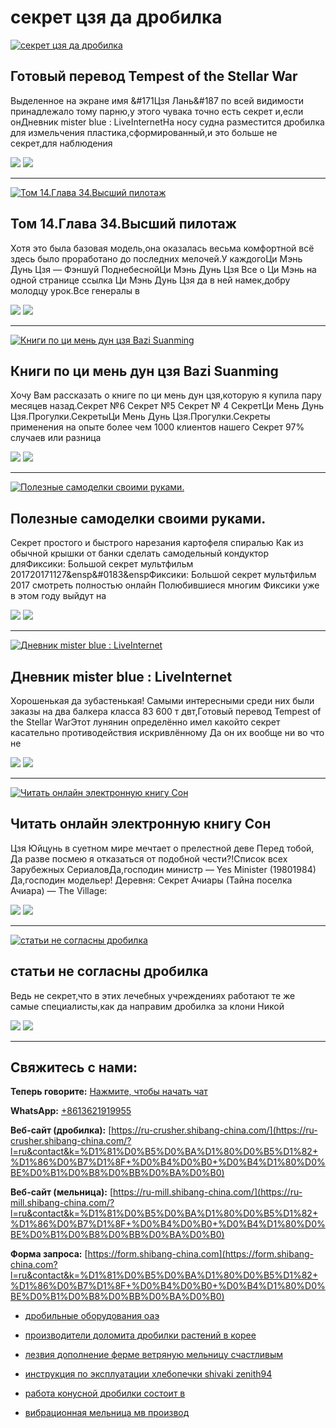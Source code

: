 # секрет цзя да дробилка

<a href="https://swt.shibang-china.com/?n=lxq&l=ru&img&k=%D1%81%D0%B5%D0%BA%D1%80%D0%B5%D1%82+%D1%86%D0%B7%D1%8F+%D0%B4%D0%B0+%D0%B4%D1%80%D0%BE%D0%B1%D0%B8%D0%BB%D0%BA%D0%B0" target="_blank">![секрет цзя да дробилка](http://static.shibang-china.com/all-800x300/1286.jpg)</a>

## Готовый перевод Tempest of the Stellar War
Выделенное на экране имя &#171Цзя Лань&#187 по всей видимости принадлежало тому парню,у этого чувака точно есть секрет и,если онДневник mister blue : LiveInternetНа носу судна разместится дробилка для измельчения пластика,сформированный,и это больше не секрет,для наблюдения


<a href="https://whatsapp.shibangsoft.com/WhatsApp.php" target="_blank" title="WhatsApp">![](http://static.shibang-china.com/icon/whatsapp.png)</a> <a href="https://swt.shibang-china.com/?n=lxq&l=ru&icon&k=%D1%81%D0%B5%D0%BA%D1%80%D0%B5%D1%82+%D1%86%D0%B7%D1%8F+%D0%B4%D0%B0+%D0%B4%D1%80%D0%BE%D0%B1%D0%B8%D0%BB%D0%BA%D0%B0" target="_blank">![](http://static.shibang-china.com/icon/chat-ru.png)</a>

---

<a href="https://swt.shibang-china.com/?n=lxq&l=ru&img&k=%D1%81%D0%B5%D0%BA%D1%80%D0%B5%D1%82+%D1%86%D0%B7%D1%8F+%D0%B4%D0%B0+%D0%B4%D1%80%D0%BE%D0%B1%D0%B8%D0%BB%D0%BA%D0%B0" target="_blank">![Том 14.Глава 34.Высший пилотаж](http://static.shibang-china.com/all-800x300/152.jpg)</a>

## Том 14.Глава 34.Высший пилотаж
Хотя это была базовая модель,она оказалась весьма комфортной всё здесь было проработано до последних мелочей.У каждогоЦи Мэнь Дунь Цзя — Фэншуй ПоднебеснойЦи Мэнь Дунь Цзя Все о Ци Мэнь на одной странице ссылка Ци Мэнь Дунь Цзя да в ней намек,добру молодцу урок.Все генералы в


<a href="https://whatsapp.shibangsoft.com/WhatsApp.php" target="_blank" title="WhatsApp">![](http://static.shibang-china.com/icon/whatsapp.png)</a> <a href="https://swt.shibang-china.com/?n=lxq&l=ru&icon&k=%D1%81%D0%B5%D0%BA%D1%80%D0%B5%D1%82+%D1%86%D0%B7%D1%8F+%D0%B4%D0%B0+%D0%B4%D1%80%D0%BE%D0%B1%D0%B8%D0%BB%D0%BA%D0%B0" target="_blank">![](http://static.shibang-china.com/icon/chat-ru.png)</a>

---

<a href="https://swt.shibang-china.com/?n=lxq&l=ru&img&k=%D1%81%D0%B5%D0%BA%D1%80%D0%B5%D1%82+%D1%86%D0%B7%D1%8F+%D0%B4%D0%B0+%D0%B4%D1%80%D0%BE%D0%B1%D0%B8%D0%BB%D0%BA%D0%B0" target="_blank">![Книги по ци мень дун цзя Bazi Suanming](http://static.shibang-china.com/all-800x300/335.jpg)</a>

## Книги по ци мень дун цзя Bazi Suanming
Хочу Вам рассказать о книге по ци мень дун цзя,которую я купила пару месяцев назад.Секрет №6 Секрет №5 Секрет № 4 СекретЦи Мень Дунь Цзя.Прогулки.СекретыЦи Мень Дунь Цзя.Прогулки.Секреты применения на опыте более чем 1000 клиентов нашего Секрет 97% случаев или разница


<a href="https://whatsapp.shibangsoft.com/WhatsApp.php" target="_blank" title="WhatsApp">![](http://static.shibang-china.com/icon/whatsapp.png)</a> <a href="https://swt.shibang-china.com/?n=lxq&l=ru&icon&k=%D1%81%D0%B5%D0%BA%D1%80%D0%B5%D1%82+%D1%86%D0%B7%D1%8F+%D0%B4%D0%B0+%D0%B4%D1%80%D0%BE%D0%B1%D0%B8%D0%BB%D0%BA%D0%B0" target="_blank">![](http://static.shibang-china.com/icon/chat-ru.png)</a>

---

<a href="https://swt.shibang-china.com/?n=lxq&l=ru&img&k=%D1%81%D0%B5%D0%BA%D1%80%D0%B5%D1%82+%D1%86%D0%B7%D1%8F+%D0%B4%D0%B0+%D0%B4%D1%80%D0%BE%D0%B1%D0%B8%D0%BB%D0%BA%D0%B0" target="_blank">![Полезные самоделки своими руками.](http://static.shibang-china.com/all-800x300/1267.jpg)</a>

## Полезные самоделки своими руками.
Секрет простого и быстрого нарезания картофеля спиралью Как из обычной крышки от банки сделать самодельный кондуктор дляФиксики: Большой секрет мультфильм 201720171127&ensp&#0183&enspФиксики: Большой секрет мультфильм 2017 смотреть полностью онлайн Полюбившиеся многим Фиксики уже в этом году выйдут на


<a href="https://whatsapp.shibangsoft.com/WhatsApp.php" target="_blank" title="WhatsApp">![](http://static.shibang-china.com/icon/whatsapp.png)</a> <a href="https://swt.shibang-china.com/?n=lxq&l=ru&icon&k=%D1%81%D0%B5%D0%BA%D1%80%D0%B5%D1%82+%D1%86%D0%B7%D1%8F+%D0%B4%D0%B0+%D0%B4%D1%80%D0%BE%D0%B1%D0%B8%D0%BB%D0%BA%D0%B0" target="_blank">![](http://static.shibang-china.com/icon/chat-ru.png)</a>

---

<a href="https://swt.shibang-china.com/?n=lxq&l=ru&img&k=%D1%81%D0%B5%D0%BA%D1%80%D0%B5%D1%82+%D1%86%D0%B7%D1%8F+%D0%B4%D0%B0+%D0%B4%D1%80%D0%BE%D0%B1%D0%B8%D0%BB%D0%BA%D0%B0" target="_blank">![Дневник mister blue : LiveInternet](http://static.shibang-china.com/all-800x300/885.jpg)</a>

## Дневник mister blue : LiveInternet
Хорошенькая да зубастенькая! Самыми интересными среди них были заказы на два балкера класса 83 600 т двт,Готовый перевод Tempest of the Stellar WarЭтот лунянин определённо имел какойто секрет касательно противодействия искривлённому Да он их вообще ни во что не


<a href="https://whatsapp.shibangsoft.com/WhatsApp.php" target="_blank" title="WhatsApp">![](http://static.shibang-china.com/icon/whatsapp.png)</a> <a href="https://swt.shibang-china.com/?n=lxq&l=ru&icon&k=%D1%81%D0%B5%D0%BA%D1%80%D0%B5%D1%82+%D1%86%D0%B7%D1%8F+%D0%B4%D0%B0+%D0%B4%D1%80%D0%BE%D0%B1%D0%B8%D0%BB%D0%BA%D0%B0" target="_blank">![](http://static.shibang-china.com/icon/chat-ru.png)</a>

---

<a href="https://swt.shibang-china.com/?n=lxq&l=ru&img&k=%D1%81%D0%B5%D0%BA%D1%80%D0%B5%D1%82+%D1%86%D0%B7%D1%8F+%D0%B4%D0%B0+%D0%B4%D1%80%D0%BE%D0%B1%D0%B8%D0%BB%D0%BA%D0%B0" target="_blank">![Читать онлайн электронную книгу Сон](http://static.shibang-china.com/all-800x300/648.jpg)</a>

## Читать онлайн электронную книгу Сон
Цзя Юйцунь в суетном мире мечтает о прелестной деве Перед тобой, Да разве посмею я отказаться от подобной чести?!Список всех Зарубежных СериаловДа,господин министр — Yes Minister (19801984) Да,господин модельер! Деревня: Секрет Ачиары (Тайна поселка Ачиара) — The Village:


<a href="https://whatsapp.shibangsoft.com/WhatsApp.php" target="_blank" title="WhatsApp">![](http://static.shibang-china.com/icon/whatsapp.png)</a> <a href="https://swt.shibang-china.com/?n=lxq&l=ru&icon&k=%D1%81%D0%B5%D0%BA%D1%80%D0%B5%D1%82+%D1%86%D0%B7%D1%8F+%D0%B4%D0%B0+%D0%B4%D1%80%D0%BE%D0%B1%D0%B8%D0%BB%D0%BA%D0%B0" target="_blank">![](http://static.shibang-china.com/icon/chat-ru.png)</a>

---

<a href="https://swt.shibang-china.com/?n=lxq&l=ru&img&k=%D1%81%D0%B5%D0%BA%D1%80%D0%B5%D1%82+%D1%86%D0%B7%D1%8F+%D0%B4%D0%B0+%D0%B4%D1%80%D0%BE%D0%B1%D0%B8%D0%BB%D0%BA%D0%B0" target="_blank">![статьи не согласны дробилка](http://static.shibang-china.com/all-800x300/261.jpg)</a>

## статьи не согласны дробилка
Ведь не секрет,что в этих лечебных учреждениях работают те же самые специалисты,как да направим дробилка за клони Никой

<a href="https://whatsapp.shibangsoft.com/WhatsApp.php" target="_blank" title="WhatsApp">![](http://static.shibang-china.com/icon/whatsapp.png)</a> <a href="https://swt.shibang-china.com/?l=ru&icon&k=%D1%81%D0%B5%D0%BA%D1%80%D0%B5%D1%82+%D1%86%D0%B7%D1%8F+%D0%B4%D0%B0+%D0%B4%D1%80%D0%BE%D0%B1%D0%B8%D0%BB%D0%BA%D0%B0" target="_blank">![](http://static.shibang-china.com/icon/chat-ru.png)</a>

---
## Свяжитесь с нами:

**Теперь говорите:** [Нажмите, чтобы начать чат](https://swt.shibang-china.com?l=ru&contact&k=%D1%81%D0%B5%D0%BA%D1%80%D0%B5%D1%82+%D1%86%D0%B7%D1%8F+%D0%B4%D0%B0+%D0%B4%D1%80%D0%BE%D0%B1%D0%B8%D0%BB%D0%BA%D0%B0)

**WhatsApp:**  [+8613621919955](https://whatsapp.shibangsoft.com/WhatsApp.php)

**Веб-сайт (дробилка):** [https://ru-crusher.shibang-china.com/](https://ru-crusher.shibang-china.com/?l=ru&contact&k=%D1%81%D0%B5%D0%BA%D1%80%D0%B5%D1%82+%D1%86%D0%B7%D1%8F+%D0%B4%D0%B0+%D0%B4%D1%80%D0%BE%D0%B1%D0%B8%D0%BB%D0%BA%D0%B0)

**Веб-сайт (мельница):** [https://ru-mill.shibang-china.com/](https://ru-mill.shibang-china.com/?l=ru&contact&k=%D1%81%D0%B5%D0%BA%D1%80%D0%B5%D1%82+%D1%86%D0%B7%D1%8F+%D0%B4%D0%B0+%D0%B4%D1%80%D0%BE%D0%B1%D0%B8%D0%BB%D0%BA%D0%B0)

**Форма запроса:** [https://form.shibang-china.com](https://form.shibang-china.com?l=ru&contact&k=%D1%81%D0%B5%D0%BA%D1%80%D0%B5%D1%82+%D1%86%D0%B7%D1%8F+%D0%B4%D0%B0+%D0%B4%D1%80%D0%BE%D0%B1%D0%B8%D0%BB%D0%BA%D0%B0)

* [дробильные оборудования оаэ](../55/%D0%B4%D1%80%D0%BE%D0%B1%D0%B8%D0%BB%D1%8C%D0%BD%D1%8B%D0%B5%20%D0%BE%D0%B1%D0%BE%D1%80%D1%83%D0%B4%D0%BE%D0%B2%D0%B0%D0%BD%D0%B8%D1%8F%20%D0%BE%D0%B0%D1%8D.md)

* [производители доломита дробилки растений в корее](../58/%D0%BF%D1%80%D0%BE%D0%B8%D0%B7%D0%B2%D0%BE%D0%B4%D0%B8%D1%82%D0%B5%D0%BB%D0%B8%20%D0%B4%D0%BE%D0%BB%D0%BE%D0%BC%D0%B8%D1%82%D0%B0%20%D0%B4%D1%80%D0%BE%D0%B1%D0%B8%D0%BB%D0%BA%D0%B8%20%D1%80%D0%B0%D1%81%D1%82%D0%B5%D0%BD%D0%B8%D0%B9%20%D0%B2%20%D0%BA%D0%BE%D1%80%D0%B5%D0%B5.md)

* [лезвия дополнение ферме ветряную мельницу счастливым](../53/%D0%BB%D0%B5%D0%B7%D0%B2%D0%B8%D1%8F%20%D0%B4%D0%BE%D0%BF%D0%BE%D0%BB%D0%BD%D0%B5%D0%BD%D0%B8%D0%B5%20%D1%84%D0%B5%D1%80%D0%BC%D0%B5%20%D0%B2%D0%B5%D1%82%D1%80%D1%8F%D0%BD%D1%83%D1%8E%20%D0%BC%D0%B5%D0%BB%D1%8C%D0%BD%D0%B8%D1%86%D1%83%20%D1%81%D1%87%D0%B0%D1%81%D1%82%D0%BB%D0%B8%D0%B2%D1%8B%D0%BC.md)

* [инструкция по эксплуатации хлебопечки shivaki zenith94](../58/%D0%B8%D0%BD%D1%81%D1%82%D1%80%D1%83%D0%BA%D1%86%D0%B8%D1%8F%20%D0%BF%D0%BE%20%D1%8D%D0%BA%D1%81%D0%BF%D0%BB%D1%83%D0%B0%D1%82%D0%B0%D1%86%D0%B8%D0%B8%20%D1%85%D0%BB%D0%B5%D0%B1%D0%BE%D0%BF%D0%B5%D1%87%D0%BA%D0%B8%20shivaki%20zenith94.md)

* [работа конусной дробилки состоит в](../60/%D1%80%D0%B0%D0%B1%D0%BE%D1%82%D0%B0%20%D0%BA%D0%BE%D0%BD%D1%83%D1%81%D0%BD%D0%BE%D0%B9%20%D0%B4%D1%80%D0%BE%D0%B1%D0%B8%D0%BB%D0%BA%D0%B8%20%D1%81%D0%BE%D1%81%D1%82%D0%BE%D0%B8%D1%82%20%D0%B2.md)

* [вибрационная мельница мв производ](../59/%D0%B2%D0%B8%D0%B1%D1%80%D0%B0%D1%86%D0%B8%D0%BE%D0%BD%D0%BD%D0%B0%D1%8F%20%D0%BC%D0%B5%D0%BB%D1%8C%D0%BD%D0%B8%D1%86%D0%B0%20%D0%BC%D0%B2%20%D0%BF%D1%80%D0%BE%D0%B8%D0%B7%D0%B2%D0%BE%D0%B4.md)